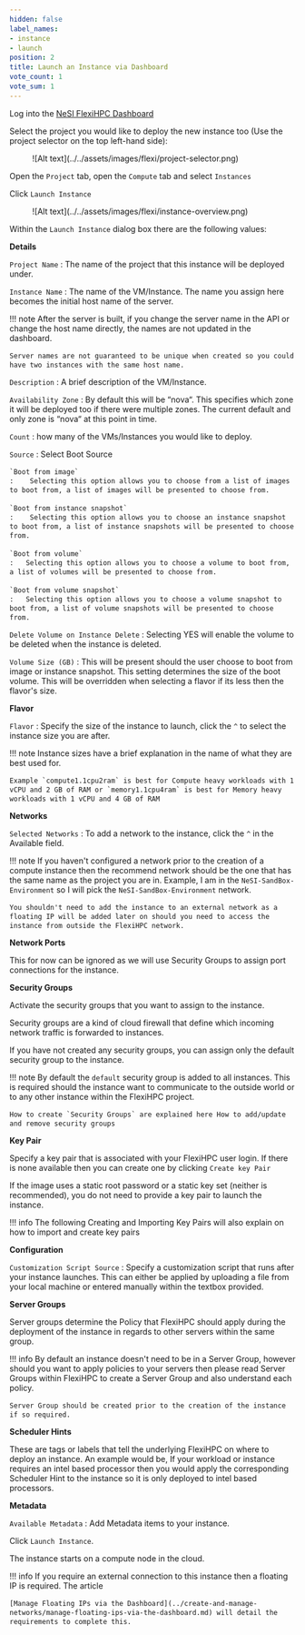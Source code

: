 ```yaml
---
hidden: false
label_names:
- instance
- launch
position: 2
title: Launch an Instance via Dashboard
vote_count: 1
vote_sum: 1
---
```


Log into the [NeSI FlexiHPC Dashboard](https://dashboard.cloud.nesi.org.nz/)

Select the project you would like to deploy the new instance too (Use the project selector on the top left-hand side):

<figure markdown>
  ![Alt text](../../assets/images/flexi/project-selector.png)
</figure>

Open the `Project` tab, open the `Compute` tab and select `Instances`

Click `Launch Instance`

<figure markdown>
  ![Alt text](../../assets/images/flexi/instance-overview.png)
</figure>

Within the `Launch Instance` dialog box there are the following values:

**Details**

`Project Name`
:   The name of the project that this instance will be deployed under.

`Instance Name`
:   The name of the VM/Instance. The name you assign here becomes the initial host name of the server.

!!! note
    After the server is built, if you change the server name in the API or change the host name directly, the names are not updated in the dashboard.

    Server names are not guaranteed to be unique when created so you could have two instances with the same host name.

`Description`
:   A brief description of the VM/Instance.

`Availability Zone`
:   By default this will be “nova“. This specifies which zone it will be deployed too if there were multiple zones. The current default and only zone is “nova“ at this point in time.

`Count`
: how many of the VMs/Instances you would like to deploy.

`Source`
:   Select Boot Source

    `Boot from image`
    :    Selecting this option allows you to choose from a list of images to boot from, a list of images will be presented to choose from.

    `Boot from instance snapshot`
    :    Selecting this option allows you to choose an instance snapshot to boot from, a list of instance snapshots will be presented to choose from.

    `Boot from volume`
    :   Selecting this option allows you to choose a volume to boot from, a list of volumes will be presented to choose from.

    `Boot from volume snapshot`
    :   Selecting this option allows you to choose a volume snapshot to boot from, a list of volume snapshots will be presented to choose from.

`Delete Volume on Instance Delete`
:   Selecting YES will enable the volume to be deleted when the instance is deleted.

`Volume Size (GB)`
:   This will be present should the user choose to boot from image or instance snapshot. This setting determines the size of the boot volume. This will be overridden when selecting a flavor if its less then the flavor's size.

**Flavor**

`Flavor`
:   Specify the size of the instance to launch, click the `^` to select the instance size you are after.

!!! note
    Instance sizes have a brief explanation in the name of what they are best used for.

    Example `compute1.1cpu2ram` is best for Compute heavy workloads with 1 vCPU and 2 GB of RAM or `memory1.1cpu4ram` is best for Memory heavy workloads with 1 vCPU and 4 GB of RAM

**Networks**

`Selected Networks`
:   To add a network to the instance, click the `^` in the Available field.

!!! note
    If you haven't configured a network prior to the creation of a compute instance then the recommend network should be the one that has the same name as the project you are in. Example, I am in the `NeSI-SandBox-Environment` so I will pick the `NeSI-SandBox-Environment` network.

    You shouldn't need to add the instance to an external network as a floating IP will be added later on should you need to access the instance from outside the FlexiHPC network.

**Network Ports**

This for now can be ignored as we will use Security Groups to assign port connections for the instance.

**Security Groups**

Activate the security groups that you want to assign to the instance.

Security groups are a kind of cloud firewall that define which incoming network traffic is forwarded to instances.

If you have not created any security groups, you can assign only the default security group to the instance.

!!! note
    By default the `default` security group is added to all instances. This is required should the instance want to communicate to the outside world or to any other instance within the FlexiHPC project.

    How to create `Security Groups` are explained here How to add/update and remove security groups

**Key Pair**

Specify a key pair that is associated with your FlexiHPC user login. If there is none available then you can create one by clicking `Create key Pair`

If the image uses a static root password or a static key set (neither is recommended), you do not need to provide a key pair to launch the instance.

!!! info
    The following Creating and Importing Key Pairs will also explain on how to import and create key pairs

**Configuration**

`Customization Script Source`
:   Specify a customization script that runs after your instance launches. This can either be applied by uploading a file from your local machine or entered manually within the textbox provided.

**Server Groups**

Server groups determine the Policy that FlexiHPC should apply during the deployment of the instance in regards to other servers within the same group.

!!! info
    By default an instance doesn't need to be in a Server Group, however should you want to apply policies to your servers then please read Server Groups within FlexiHPC to create a Server Group and also understand each policy.

    Server Group should be created prior to the creation of the instance if so required.

**Scheduler Hints**

These are tags or labels that tell the underlying FlexiHPC on where to deploy an instance. An example would be, If your workload or instance requires an intel based processor then you would apply the corresponding Scheduler Hint to the instance so it is only deployed to intel based processors.

**Metadata**

`Available Metadata`
:   Add Metadata items to your instance.

Click `Launch Instance`.

The instance starts on a compute node in the cloud.

!!! info
    If you require an external connection to this instance then a floating IP is required. The article

    [Manage Floating IPs via the Dashboard](../create-and-manage-networks/manage-floating-ips-via-the-dashboard.md) will detail the requirements to complete this.